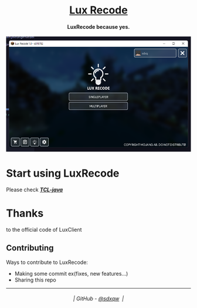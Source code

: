 <h1 align="center">
  <a href="https://github.com/sdxqw/LuxRecode">Lux Recode</a>
</h1>

<h4 align="center">LuxRecode because yes.</h4>

![img_2.png](img_2.png)

# Start using LuxRecode
Please check [_**TCL-java**_](https://github.com/AxstSoftware/TCL-Java/wiki)</br>

# Thanks

to the official code of LuxClient

## Contributing

Ways to contribute to LuxRecode:

* Making some commit ex(fixes, new features...)
* Sharing this repo

---
<h6 align="center">
  | GitHub - <a href="https://github.com/sdxqw">@sdxqw</a> 
  |
</h6>
